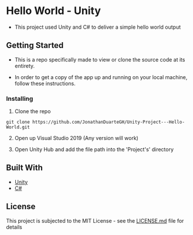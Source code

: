 # Hello World - Unity

- This project used Unity and C# to deliver a simple hello world output

## Getting Started

- This is a repo specifically made to view or clone the source code at its entirety.

- In order to get a copy of the app up and running on your local machine, follow these instructions.

### Installing

1. Clone the repo

```
git clone https://github.com/JonathanDuarteGH/Unity-Project---Hello-World.git
```

2. Open up Visual Studio 2019 (Any version will work)

3. Open Unity Hub and add the file path into the 'Project's' directory

## Built With

* [Unity](https://unity.com/)
* [C#](https://docs.microsoft.com/en-us/dotnet/csharp/)

## License

This project is subjected to the MIT License - see the [LICENSE.md](LICENSE.md) file for details